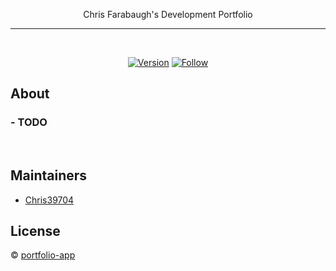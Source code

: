 <p align="center">
Chris Farabaugh's Development Portfolio
</p>

<div align="center">
  <!-- <a href="https://facebook.github.io/react/" target="_blank"><img src="./internals/img/react-padded-90.png" /></a>
  <a href="https://webpack.github.io/" target="_blank"><img src="./internals/img/webpack-padded-90.png" /></a> -->
  <!-- TODO:  Add Other Tech Logos -->
</div>
<hr />
<br />

<div align="center">

[![Version][github-version]][github-tag-url]
[![Follow][twitter-follow]][twitter-url]

</div>

## About

### - TODO

<br />

## Maintainers

- [Chris39704](https://github.com/Chris39704)

## License

© [portfolio-app](https://github.com/Chris39704/portfolio-app)

[github-tag-url]: https://github.com/Chris39704/portfolio-app
[twitter-url]: https://twitter.com/Hawk39704
[github-version]: https://img.shields.io/badge/Version-0.1.0-lightgrey.svg
[twitter-follow]: https://img.shields.io/twitter/follow/Hawk39704.svg?label=Hawk39704&style=social
